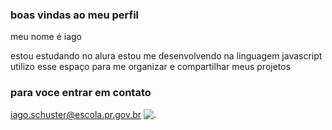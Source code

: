 ### boas vindas ao meu perfil 

meu nome é iago 

estou estudando no alura
estou me desenvolvendo na linguagem javascript
utilizo esse espaço para me organizar
e compartilhar meus projetos

### para voce entrar em contato 

iago.schuster@escola.pr.gov.br
![.](https://media.tenor.com/kBlRhi7nqYwAAAAM/cat-hugs-alydn.gif)
